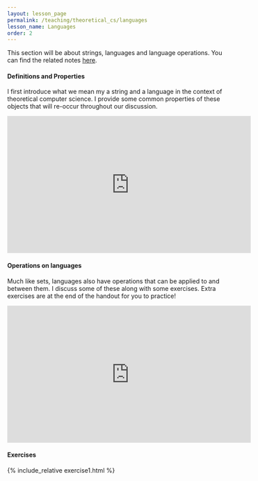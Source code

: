 ```yaml
---
layout: lesson_page
permalink: /teaching/theoretical_cs/languages
lesson_name: Languages
order: 2
---
```


This section will be about strings, languages and language operations. You can find the related notes [here](languages.pdf).

<h4>Definitions and Properties</h4>

I first introduce what we mean my a string and a language in the context of theoretical computer science. I provide some common properties of these objects that will re-occur throughout our discussion.

<iframe width="560" height="315" src="https://www.youtube.com/embed/FESDMY3XfZA" title="YouTube video player" frameborder="0" allow="accelerometer; autoplay; clipboard-write; encrypted-media; gyroscope; picture-in-picture" allowfullscreen></iframe>

<h4>Operations on languages</h4>

Much like sets, languages also have operations that can be applied to and between them. I discuss some of these along with some exercises. Extra exercises are at the end of the handout for you to practice!

<iframe width="560" height="315" src="https://www.youtube.com/embed/FESDMY3XfZA" title="YouTube video player" frameborder="0" allow="accelerometer; autoplay; clipboard-write; encrypted-media; gyroscope; picture-in-picture" allowfullscreen></iframe>

<h4>Exercises</h4>

{% include_relative exercise1.html %}
